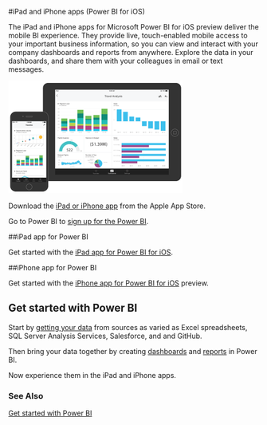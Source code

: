<properties 
   pageTitle="iPad and iPhone apps (Power BI for iOS preview)" 
   description="iPad and iPhone apps (Power BI for iOS preview)" 
   services="powerbi" 
   documentationCenter="" 
   authors="v-anpasi" 
   manager="mblythe" 
   editor=""
   tags=""/>
 
<tags
   ms.service="powerbi"
   ms.devlang="NA"
   ms.topic="article"
   ms.tgt_pltfrm="NA"
   ms.workload="powerbi"
   ms.date="06/18/2015"
   ms.author="v-anpasi"/>

#iPad and iPhone apps (Power BI for iOS)

The iPad and iPhone apps for Microsoft Power BI for iOS preview deliver the mobile BI experience. They provide live, touch-enabled mobile access to your important business information, so you can view and interact with your company dashboards and reports from anywhere. Explore the data in your dashboards, and share them with your colleagues in email or text messages.

![](media/powerbi-mobile-ipad-iphone-apps/PBI_iPad_iPhoneDevices.png)

Download the [iPad or iPhone app](http://go.microsoft.com/fwlink/?LinkId=522062 "iPad or iPhone app") from the Apple App Store.

Go to Power BI to [sign up for the Power BI](http://go.microsoft.com/fwlink/?LinkID=513879 "sign up for the Power BI").

##iPad app for Power BI

Get started with the [iPad app for Power BI for iOS](powerbi-mobile-iphone.md).

##iPhone app for Power BI

Get started with the [iPhone app for Power BI for iOS](http://support.powerbi.com/knowledgebase/articles/527036-get-started-with-the-iphone-app-power-bi-for-ios) preview.

## Get started with Power BI

Start by [getting your data](http://support.powerbi.com/knowledgebase/topics/63369-get-data) from sources as varied as Excel spreadsheets, SQL Server Analysis Services, Salesforce, and and GitHub.

Then bring your data together by creating [dashboards](http://support.powerbi.com/knowledgebase/topics/65158-all-about-dashboards) and [reports](http://support.powerbi.com/knowledgebase/topics/65157-all-about-reports) in Power BI.

Now experience them in the iPad and iPhone apps.

### See Also

[Get started with Power BI](http://support.powerbi.com/knowledgebase/articles/430814-get-started-with-power-bi-preview)
